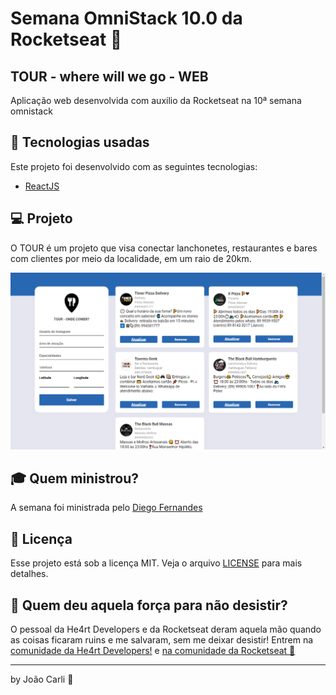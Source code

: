 # Semana OmniStack 10.0 da Rocketseat :rocket:
## TOUR - where will we go - WEB
Aplicação web desenvolvida com auxilio da Rocketseat na 10ª semana omnistack 

## :rocket: Tecnologias usadas
Este projeto foi desenvolvido com as seguintes tecnologias:
- [ReactJS](https://reactjs.org)

## :computer: Projeto

O TOUR é um projeto que visa conectar lanchonetes, restaurantes e bares com clientes por meio da localidade, em um raio de 20km.
<p align="center">
  <img src="img/home.png">
</p>


## :mortar_board: Quem ministrou?

A semana foi ministrada pelo [Diego Fernandes](https://github.com/diego3g)

## :memo: Licença

Esse projeto está sob a licença MIT. Veja o arquivo [LICENSE](LICENSE) para mais detalhes.

## :muscle: Quem deu aquela força para não desistir?

O pessoal da He4rt Developers e da Rocketseat deram aquela mão quando as coisas ficaram ruins e me salvaram, sem me deixar desistir!
Entrem na [comunidade da He4rt Developers!](https://discord.gg/8mA4CM2) e [na comunidade da Rocketseat :rocket:](https://discordapp.com/invite/gCRAFhc)

---

by João Carli :wave:
